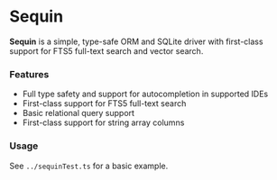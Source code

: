 # Sequin

**Sequin** is a simple, type-safe ORM and SQLite driver with first-class support for FTS5 full-text search and vector search.

### Features

- Full type safety and support for autocompletion in supported IDEs
- First-class support for FTS5 full-text search
- Basic relational query support
- First-class support for string array columns

### Usage

See `../sequinTest.ts` for a basic example.

